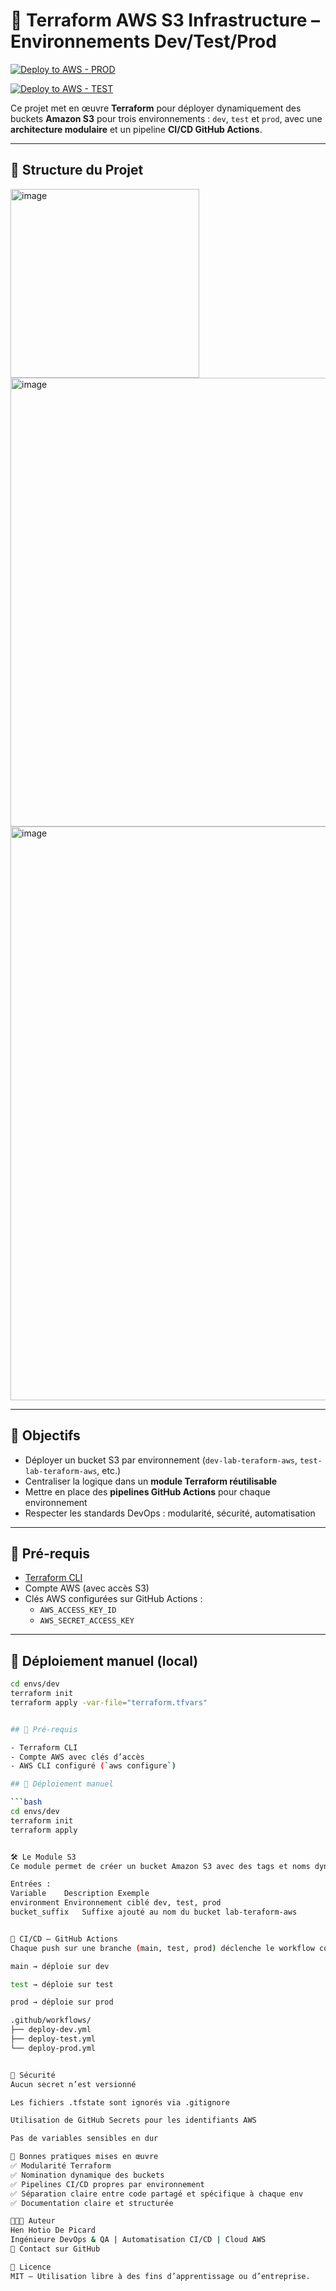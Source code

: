 # 🚀 Terraform AWS S3 Infrastructure – Environnements Dev/Test/Prod

[![Deploy to AWS - PROD](https://github.com/vickydepicard/lab-terraform-aws-multi-env-s3/actions/workflows/deploy-prod.yml/badge.svg?branch=main)](https://github.com/vickydepicard/lab-terraform-aws-multi-env-s3/actions/workflows/deploy-prod.yml)

[![Deploy to AWS - TEST](https://github.com/vickydepicard/lab-terraform-aws-multi-env-s3/actions/workflows/deploy-test.yml/badge.svg?branch=test)](https://github.com/vickydepicard/lab-terraform-aws-multi-env-s3/actions/workflows/deploy-test.yml)


Ce projet met en œuvre **Terraform** pour déployer dynamiquement des buckets **Amazon S3** pour trois environnements : `dev`, `test` et `prod`, avec une **architecture modulaire** et un pipeline **CI/CD GitHub Actions**.

---

## 📁 Structure du Projet

<img width="302" alt="image" src="https://github.com/user-attachments/assets/20be4a3d-31e6-484d-8e0f-3f40f627ad12" />

<img width="718" alt="image" src="https://github.com/user-attachments/assets/b7eec1c7-9746-46fe-98a0-e0053bcc2f03" />

<img width="918" alt="image" src="https://github.com/user-attachments/assets/28fd0062-d676-4e6a-a800-405df214b3a8" />



---

## 🎯 Objectifs

- Déployer un bucket S3 par environnement (`dev-lab-teraform-aws`, `test-lab-teraform-aws`, etc.)
- Centraliser la logique dans un **module Terraform réutilisable**
- Mettre en place des **pipelines GitHub Actions** pour chaque environnement
- Respecter les standards DevOps : modularité, sécurité, automatisation

---

## 🔧 Pré-requis

- [Terraform CLI](https://developer.hashicorp.com/terraform/downloads)
- Compte AWS (avec accès S3)
- Clés AWS configurées sur GitHub Actions :
  - `AWS_ACCESS_KEY_ID`
  - `AWS_SECRET_ACCESS_KEY`

---

## 🚀 Déploiement manuel (local)

```bash
cd envs/dev
terraform init
terraform apply -var-file="terraform.tfvars"


## 🔧 Pré-requis

- Terraform CLI
- Compte AWS avec clés d’accès
- AWS CLI configuré (`aws configure`)

## 🚀 Déploiement manuel

```bash
cd envs/dev
terraform init
terraform apply


🛠️ Le Module S3
Ce module permet de créer un bucket Amazon S3 avec des tags et noms dynamiques.

Entrées :
Variable	Description	Exemple
environment	Environnement ciblé	dev, test, prod
bucket_suffix	Suffixe ajouté au nom du bucket	lab-teraform-aws


🔄 CI/CD – GitHub Actions
Chaque push sur une branche (main, test, prod) déclenche le workflow correspondant :

main → déploie sur dev

test → déploie sur test

prod → déploie sur prod

.github/workflows/
├── deploy-dev.yml
├── deploy-test.yml
└── deploy-prod.yml


🔐 Sécurité
Aucun secret n’est versionné

Les fichiers .tfstate sont ignorés via .gitignore

Utilisation de GitHub Secrets pour les identifiants AWS

Pas de variables sensibles en dur

🧠 Bonnes pratiques mises en œuvre
✅ Modularité Terraform
✅ Nomination dynamique des buckets
✅ Pipelines CI/CD propres par environnement
✅ Séparation claire entre code partagé et spécifique à chaque env
✅ Documentation claire et structurée

👩🏽‍💻 Auteur
Hen Hotio De Picard
Ingénieure DevOps & QA | Automatisation CI/CD | Cloud AWS
📧 Contact sur GitHub

📜 Licence
MIT – Utilisation libre à des fins d’apprentissage ou d’entreprise.
